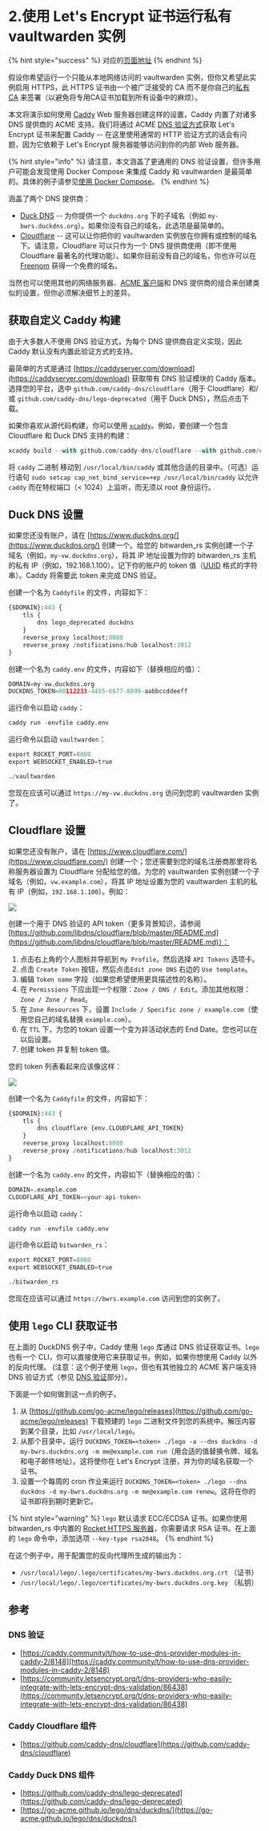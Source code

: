 # 2.使用 Let's Encrypt 证书运行私有 vaultwarden 实例

{% hint style="success" %}
对应的[页面地址](https://github.com/dani-garcia/bitwarden_rs/wiki/Running-a-private-bitwarden_rs-instance-with-Let%27s-Encrypt-certs)
{% endhint %}

假设你希望运行一个只能从本地网络访问的 vaultwarden 实例，但你又希望此实例启用 HTTPS，此 HTTPS 证书由一个被广泛接受的 CA 而不是你自己的[私有 CA](../../other-information/private-ca-and-self-signed-certs-that-work-with-chrome.md) 来签署（以避免将专用CA证书加载到所有设备中的麻烦）。

本文将演示如何使用 [Caddy](https://caddyserver.com/) Web 服务器创建这样的设置，Caddy 内置了对诸多 DNS 提供商的 ACME 支持。我们将通过 ACME [DNS 验证方式](https://letsencrypt.org/docs/challenge-types/#dns-01-challenge)获取 Let's Encrypt 证书来配置 Caddy -- 在这里使用通常的 HTTP 验证方式的话会有问题，因为它依赖于 Let's Encrypt 服务器能够访问到你的内部 Web 服务器。

{% hint style="info" %}
请注意，本文涵盖了更通用的 DNS 验证设置，但许多用户可能会发现使用 Docker Compose 来集成 Caddy 和 vaultwarden 是最简单的。具体的例子请参见[使用 Docker Compose](../../container-image-usage/using-docker-compose.md#caddy-with-dns-challenge)。
{% endhint %}

涵盖了两个 DNS 提供商：

* [Duck DNS](https://www.duckdns.org/) -- 为你提供一个 `duckdns.org` 下的子域名（例如 `my-bwrs.duckdns.org`）。如果你没有自己的域名，此选项是最简单的。 
* [Cloudflare](https://www.cloudflare.com/) -- 这可以让你把你的 vaultwarden 实例放在你拥有或控制的域名下。请注意，Cloudflare 可以只作为一个 DNS 提供商使用（即不使用 Cloudflare 最著名的代理功能）。如果你目前没有自己的域名，你也许可以在 [Freenom](https://www.freenom.com/) 获得一个免费的域名。

当然也可以使用其他的网络服务器、[ACME 客户端](https://letsencrypt.org/docs/client-options/)和 DNS 提供商的组合来创建类似的设置，但你必须解决细节上的差异。

## 获取自定义 Caddy 构建 <a id="getting-a-custom-caddy-build"></a>

由于大多数人不使用 DNS 验证方式，为每个 DNS 提供商自定义实现，因此 Caddy 默认没有内置此验证方式的支持。

最简单的方式是通过 [https://caddyserver.com/download](https://caddyserver.com/download) 获取带有 DNS 验证模块的 Caddy 版本。选择您的平台，选中 `github.com/caddy-dns/cloudflare`（用于 Cloudflare）和/或 `github.com/caddy-dns/lego-deprecated`（用于 Duck DNS），然后点击下载。

如果你喜欢从源代码构建，你可以使用 [`xcaddy`](https://caddyserver.com/docs/build#xcaddy)。例如，要创建一个包含 Cloudflare 和 Duck DNS 支持的构建：

```python
xcaddy build --with github.com/caddy-dns/cloudflare --with github.com/caddy-dns/lego-deprecated
```

将 `caddy` 二进制 移动到 `/usr/local/bin/caddy` 或其他合适的目录中。（可选）运行语句 `sudo setcap cap_net_bind_service=+ep /usr/local/bin/caddy` 以允许 `caddy` 而在特权端口（&lt; 1024）上监听，而无须以 root 身份运行。

## Duck DNS 设置 <a id="duck-dns-setup"></a>

如果您还没有账户，请在 [https://www.duckdns.org/](https://www.duckdns.org/) 创建一个。给您的 bitwarden\_rs 实例创建一个子域名（例如，`my-vw.duckdns.org`），将其 IP 地址设置为你的 bitwarden\_rs 主机的私有 IP（例如，192.168.1.100）。记下你的账户的 token 值（[UUID](https://en.wikipedia.org/wiki/UUID) 格式的字符串）。Caddy 将需要此 token 来完成 DNS 验证。

创建一个名为 `Caddyfile` 的文件，内容如下：

```python
{$DOMAIN}:443 {
    tls {
        dns lego_deprecated duckdns
    }
    reverse_proxy localhost:8080
    reverse_proxy /notifications/hub localhost:3012
}
```

创建一个名为 `caddy.env` 的文件，内容如下（替换相应的值）：

```python
DOMAIN=my-vw.duckdns.org
DUCKDNS_TOKEN=00112233-4455-6677-8899-aabbccddeeff
```

运行命令以启动 `caddy`：

```python
caddy run -envfile caddy.env
```

运行命令以启动 `vaultwarden`：

```python
export ROCKET_PORT=8080
export WEBSOCKET_ENABLED=true

./vaultwarden
```

您现在应该可以通过 `https://my-vw.duckdns.org` 访问到您的 vaultwarden 实例了。

## Cloudflare 设置 <a id="cloudflare-setup"></a>

如果您还没有账户，请在 [https://www.cloudflare.com/](https://www.cloudflare.com/) 创建一个；您还需要到您的域名注册商那里将名称服务器设置为 Cloudflare 分配给您的值。为您的 vaultwarden 实例创建一个子域名（例如，`vw.example.com`），将其 IP 地址设置为您的 vaultwarden 主机的私有 IP（例如，`192.168.1.100`）。例如：

![](https://camo.githubusercontent.com/0e3cc1847c048fa874c2ca42d79b734d2eee88e0b36bfae7a52e1cf2a04a0b91/68747470733a2f2f692e696d6775722e636f6d2f4242767934596a2e706e67)

创建一个用于 DNS 验证的 API token（更多背景知识，请参阅 [https://github.com/libdns/cloudflare/blob/master/README.md](https://github.com/libdns/cloudflare/blob/master/README.md)）：

1. 点击右上角的个人图标并导航到 `My Profile`，然后选择  `API Tokens` 选项卡。
2. 点击 `Create Token` 按钮，然后点击`Edit zone DNS` 右边的 `Use template`。
3. 编辑 `Token name` 字段（如果您希望使用更具描述性的名称）。
4. 在 `Permissions` 下应出现一个权限：`Zone / DNS / Edit`。添加其他权限：`Zone / Zone / Read`。
5. 在 `Zone Resources` 下，设置 `Include / Specific zone / example.com`（使用您自己的域名替换 `example.com`）。
6. 在 `TTL` 下，为您的 tokan 设置一个变为非活动状态的 End Date。您也可以在以后设置。
7. 创建 token 并复制 token 值。

您的 token 列表看起来应该像这样：

![](https://camo.githubusercontent.com/3317aacd91dd3a80b0a9689929ded89c1b384749ec7eda07bebccae2d79ceba0/68747470733a2f2f692e696d6775722e636f6d2f466f4f763957772e706e67)

创建一个名为 `Caddyfile` 的文件，内容如下：

```python
{$DOMAIN}:443 {
    tls {
        dns cloudflare {env.CLOUDFLARE_API_TOKEN}
    }
    reverse_proxy localhost:8080
    reverse_proxy /notifications/hub localhost:3012
}
```

创建一个名为 `caddy.env` 的文件，内容如下（替换相应的值）：

```python
DOMAIN=.example.com
CLOUDFLARE_API_TOKEN=<your-api-token>
```

运行命令以启动 `caddy`：

```python
caddy run -envfile caddy.env
```

运行命令以启动 `bitwarden_rs`：

```python
export ROCKET_PORT=8080
export WEBSOCKET_ENABLED=true

./bitwarden_rs
```

您现在应该可以通过 `https://bwrs.example.com` 访问到您的实例了。

## 使用 `lego` CLI 获取证书 <a id="getting-certs-using-the-lego-cli"></a>

在上面的 DuckDNS 例子中，Caddy 使用 `lego` 库通过 DNS 验证获取证书。`lego`  也有一个 CLI，你可以直接使用它来获取证书，例如，如果你想使用 Caddy 以外的反向代理。 \(注意：这个例子使用 `lego`，但也有其他独立的 ACME 客户端支持 DNS 验证方式（参见 [DNS 验证](running-a-private-vaultwarden-instance-with-lets-encrypt-certs.md#dns-challenge)部分）。

下面是一个如何做到这一点的例子。

1. 从 [https://github.com/go-acme/lego/releases](https://github.com/go-acme/lego/releases) 下载预建的 `lego` 二进制文件到您的系统中。解压内容到某个目录，比如 `/usr/local/lego`。
2. 从那个目录中，运行 `DUCKDNS_TOKEN=<token> ./lego -a --dns duckdns -d my-bwrs.duckdns.org -m me@example.com run`（用合适的值替换令牌、域名和电子邮件地址）。这将使你在 Let's Encrypt 注册，并为你的域名获取一个证书。
3. 设置一个每周的 cron 作业来运行 `DUCKDNS_TOKEN=<token> ./lego --dns duckdns -d my-bwrs.duckdns.org -m me@example.com renew`。这将在你的证书即将到期时更新它。

{% hint style="warning" %}
`lego` 默认请求 ECC/ECDSA 证书。如果你使用 bitwarden\_rs 中内置的 [Rocket HTTPS 服务器](enabling-https.md#via-rocket)，你需要请求 RSA 证书。在上面的 `lego` 命令中，添加选项 `--key-type rsa2048`。
{% endhint %}

在这个例子中，用于配置您的反向代理所生成的输出为：

* `/usr/local/lego/.lego/certificates/my-bwrs.duckdns.org.crt` （证书）
* `/usr/local/lego/.lego/certificates/my-bwrs.duckdns.org.key` （私钥）

## 参考 <a id="references"></a>

### DNS 验证 <a id="dns-challenge"></a>

* [https://caddy.community/t/how-to-use-dns-provider-modules-in-caddy-2/8148](https://caddy.community/t/how-to-use-dns-provider-modules-in-caddy-2/8148)
* [https://community.letsencrypt.org/t/dns-providers-who-easily-integrate-with-lets-encrypt-dns-validation/86438](https://community.letsencrypt.org/t/dns-providers-who-easily-integrate-with-lets-encrypt-dns-validation/86438)

### Caddy Cloudflare 组件 <a id="caddy-cloudflare-module"></a>

* [https://github.com/caddy-dns/cloudflare](https://github.com/caddy-dns/cloudflare)

### Caddy Duck DNS 组件 <a id="caddy-duck-dns-module"></a>

* [https://github.com/caddy-dns/lego-deprecated](https://github.com/caddy-dns/lego-deprecated)
* [https://go-acme.github.io/lego/dns/duckdns/](https://go-acme.github.io/lego/dns/duckdns/)

